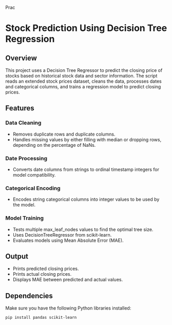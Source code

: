 Prac
# Stock Prediction Using Decision Tree Regression

## Overview

This project uses a Decision Tree Regressor to predict the closing price of stocks based on historical stock data and sector information. The script reads an extended stock prices dataset, cleans the data, processes dates and categorical columns, and trains a regression model to predict closing prices.

## Features

### Data Cleaning

- Removes duplicate rows and duplicate columns.  
- Handles missing values by either filling with median or dropping rows, depending on the percentage of NaNs.

### Date Processing

- Converts date columns from strings to ordinal timestamp integers for model compatibility.

### Categorical Encoding

- Encodes string categorical columns into integer values to be used by the model.

### Model Training

- Tests multiple max_leaf_nodes values to find the optimal tree size.  
- Uses DecisionTreeRegressor from scikit-learn.  
- Evaluates models using Mean Absolute Error (MAE).

## Output

- Prints predicted closing prices.  
- Prints actual closing prices.  
- Displays MAE between predicted and actual values.

## Dependencies

Make sure you have the following Python libraries installed:

```bash
pip install pandas scikit-learn
